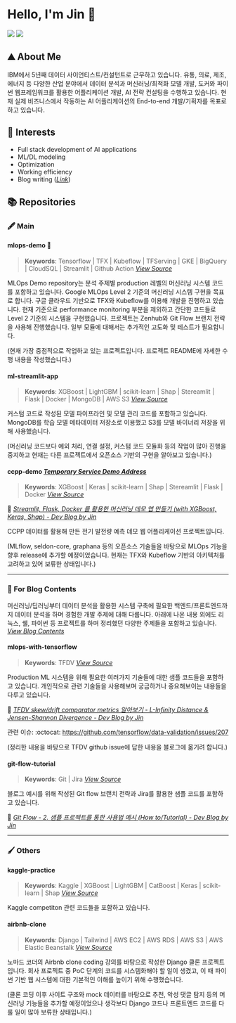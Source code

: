 # Hello, I'm Jin :bagel:

<a href="https://www.linkedin.com/in/jinwoo1990/"><img src="https://img.shields.io/badge/LinkedIn-blue?style=flat&logo=linkedin&labelColor=blue"/></a>
<a href="https://jinwoo1990.github.io/"><img src="https://img.shields.io/badge/Blog-252a34?style=flat&logo=Jekyll&?"/></a>

## :mountain: About Me

IBM에서 5년째 데이터 사이언티스트/컨설턴트로 근무하고 있습니다. 유통, 의료, 제조, 에너지 등 다양한 산업 분야에서 데이터 분석과 머신러닝/최적화 모델 개발, 도커와 파이썬 웹프레임워크를 활용한 어플리케이션 개발, AI 전략 컨설팅을 수행하고 있습니다. 현재 실제 비즈니스에서 작동하는 AI 어플리케이션의 End-to-end 개발/기획자를 목표로 하고 있습니다.

## :dart: Interests

- Full stack development of AI applications
- ML/DL modeling
- Optimization
- Working efficiency
- Blog writing (*[Link](https://jinwoo1990.github.io/)*)

## :books: Repositories


### :fountain_pen: Main

#### mlops-demo :pushpin:
> **Keywords**: Tensorflow | TFX | Kubeflow | TFServing | GKE | BigQuery | CloudSQL | Streamlit | Github Action *[View Source](https://github.com/jinwoo1990/mlops-demo)*

MLOps Demo repository는 분석 주제별 production 레벨의 머신러닝 시스템 코드를 포함하고 있습니다. Google MLOps Level 2 기준의 머신러닝 시스템 구현을 목표로 합니다. 구글 클라우드 기반으로 TFX와 Kubeflow를 이용해 개발을 진행하고 있습니다. 현재 기준으로 performance monitoring 부분을 제외하고 간단한 코드들로 Level 2 기준의 시스템을 구현했습니다. 프로젝트는 Zenhub와 Git Flow 브랜치 전략을 사용해 진행했습니다. 일부 모듈에 대해서는 추가적인 고도화 및 테스트가 필요합니다.

(현재 가장 중점적으로 작업하고 있는 프로젝트입니다. 프로젝트 README에 자세한 수행 내용을 작성했습니다.)

#### ml-streamlit-app
> **Keywords**: XGBoost | LightGBM | scikit-learn | Shap | Stereamlit | Flask | Docker | MongoDB | AWS S3 *[View Source](https://github.com/jinwoo1990/ml-streamlit-app)*

커스텀 코드로 작성된 모델 파이프라인 및 모델 관리 코드를 포함하고 있습니다. MongoDB를 학습 모델 메타데이터 저장소로 이용했고 S3를 모델 바이너리 저장을 위해 사용했습니다.

(머신러닝 코드보다 예외 처리, 연결 설정, 커스텀 코드 모듈화 등의 작업이 많아 진행을 중지하고 현재는 다른 프로젝트에서 오픈소스 기반의 구현을 알아보고 있습니다.)

#### ccpp-demo *[Temporary Service Demo Address](http://13.209.234.231:8501/)*
> **Keywords**: XGBoost | Keras | scikit-learn | Shap | Stereamlit | Flask | Docker *[View Source](https://github.com/jinwoo1990/ccpp-demo)*

:memo: *[Streamlit, Flask, Docker 를 활용한 머신러닝 데모 앱 만들기 (with XGBoost, Keras, Shap) - Dev Blog by Jin](https://jinwoo1990.github.io/toy-projects/ccpp-demo/)*

CCPP 데이터를 활용해 만든 전기 발전량 예측 데모 웹 어플리케이션 프로젝트입니다.

(MLflow, seldon-core, graphana 등의 오픈소스 기술들을 바탕으로 MLOps 기능을 향후 release에 추가할 예정이었습니다. 현재는 TFX와 Kubeflow 기반의 아키텍처를 고려하고 있어 보류한 상태입니다.)

---

### :book: For Blog Contents

머신러닝/딥러닝부터 데이터 분석을 활용한 시스템 구축에 필요한 백엔드/프론트엔드까지 데이터 분석을 하며 경험한 개발 주제에 대해 다룹니다. 아래에 나온 내용 외에도 리눅스, 쉘, 파이썬 등 프로젝트를 하며 정리했던 다양한 주제들을 포함하고 있습니다. *[View Blog Contents](https://jinwoo1990.github.io/)*

#### mlops-with-tensorflow

> **Keywords**: TFDV *[View Source](https://github.com/jinwoo1990/mlops-with-tensorflow)*

Production ML 시스템을 위해 필요한 여러가지 기술들에 대한 샘플 코드들을 포함하고 있습니다. 개인적으로 관련 기술들을 사용해보며 궁금하거나 중요해보이는 내용들을 다루고 있습니다.

:memo: *[TFDV skew/drift comparator metrics 알아보기 - L-Infinity Distance & Jensen-Shannon Divergence - Dev Blog by Jin](https://jinwoo1990.github.io/mlops/tfdv-skew-metrics)*

관련 이슈: :octocat: https://github.com/tensorflow/data-validation/issues/207

(정리한 내용을 바탕으로 TFDV github issue에 답한 내용을 블로그에 옮기려 합니다.)

#### git-flow-tutorial
> **Keywords**: Git | Jira *[View Source](https://github.com/jinwoo1990/git-flow-tutorial)*

블로그 예시를 위해 작성된 Git flow 브랜치 전략과 Jira를 활용한 샘플 코드를 포함하고 있습니다.

:memo: *[Git Flow - 2. 샘플 프로젝트를 통한 사용법 예시 (How to/Tutorial) - Dev Blog by Jin](https://jinwoo1990.github.io/git/git-flow-tutorial/)*

---

### :paintbrush: Others

#### kaggle-practice
> **Keywords**: Kaggle | XGBoost | LightGBM | CatBoost | Keras | scikit-learn | Shap *[View Source](https://github.com/jinwoo1990/kaggle-practice)*

Kaggle competiton 관련 코드들을 포함하고 있습니다.

#### airbnb-clone
> **Keywords**: Django | Tailwind | AWS EC2 | AWS RDS | AWS S3 | AWS Elastic Beanstalk *[View Source](https://github.com/jinwoo1990/airbnb-clone)*

노마드 코더의 Airbnb clone coding 강의를 바탕으로 작성한 Django 클론 프로젝트입니다. 회사 프로젝트 중 PoC 단계의 코드를 시스템화해야 할 일이 생겼고, 이 때 파이썬 기반 웹 시스템에 대한 기본적인 이해를 높이기 위해 수행했습니다.

(클론 코딩 이후 사이트 구조와 mock 데이터를 바탕으로 추천, 악성 댓글 탐지 등의 머신러닝 기능들을 추가할 예정이었으나 생각보다 Django 코드나 프론트엔드 코드를 다룰 일이 많아 보류한 상태입니다.)
